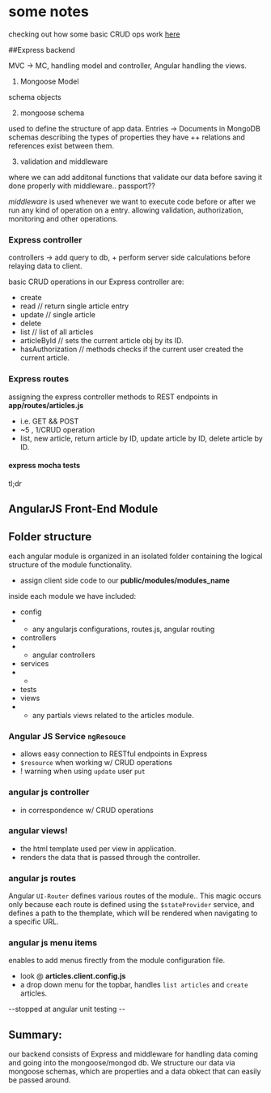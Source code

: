 some notes
===

checking out how some basic CRUD ops work [here](http://meanjs.org/docs.html#article-example)

##Express backend

MVC -> MC, handling model and controller, Angular handling the views.

1. Mongoose Model

schema objects

2. mongoose schema

used to define the structure of app data.
Entries -> Documents in MongoDB
schemas describing the types of properties they have
++ relations and references exist between them.



3. validation and middleware

where we can add additonal functions that validate our data before saving it
done properly with middleware.. passport??

*middleware* is used whenever we want to execute code before or after we run any kind
of operation on a entry. allowing validation, authorization, monitoring and other operations.


### Express controller

controllers -> add query to db, + perform server side calculations before relaying data to client.

basic CRUD operations in our Express controller are:
- create
- read  // return single article entry
- update  // single article
- delete
- list  // list of all articles
- articleById // sets the current article obj by its ID.
- hasAuthorization  // methods checks if the current user created the current article.

### Express routes


assigning the express controller methods to REST endpoints in **app/routes/articles.js**
- i.e. GET && POST
- ~5 , 1/CRUD operation
- list, new article, return article by ID, update article by ID, delete article by ID.



#### express mocha tests
tl;dr



## AngularJS Front-End Module

## Folder structure

each angular module is organized in an isolated folder containing the logical structure of the module functionality.

- assign client side code to our **public/modules/modules_name**

inside each module we have included:
- config
- - any angularjs configurations, routes.js, angular routing
- controllers
- - angular controllers
- services
- - 
- tests
- views
- - any partials views related to the articles module.


### Angular JS Service `ngResouce`

- allows easy connection to RESTful endpoints in Express
- `$resource` when working w/ CRUD operations
- ! warning when using `update` user `put`

### angular js controller

- in correspondence w/ CRUD operations


### angular views!

- the html template used per view in application.
- renders the data that is passed through the controller.


### angular js routes

Angular `UI-Router` defines various routes of the module..
This magic occurs only because each route is defined using the
`$stateProvider` service, and defines a path to the themplate, which
will be rendered when navigating to a specific URL.


### angular js menu items

enables to add menus firectly from the module configuration file.
- look @ **articles.client.config.js**
- a drop down menu for the topbar, handles `list articles` and `create` articles.


--stopped at angular unit testing --


## Summary:

our backend consists of Express and middleware for handling data coming and going into the mongoose/mongod db. We structure our data via mongoose schemas, which are properties and a data obkect that can easily be passed around.





